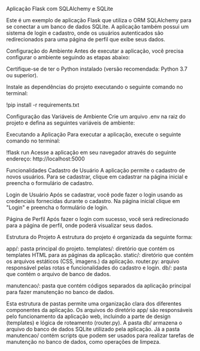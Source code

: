 Aplicação Flask com SQLAlchemy e SQLite

Este é um exemplo de aplicação Flask que utiliza o ORM SQLAlchemy para se conectar a um banco de dados SQLite. A aplicação também possui um sistema de login e cadastro, onde os usuários autenticados são redirecionados para uma página de perfil que exibe seus dados.

Configuração do Ambiente
Antes de executar a aplicação, você precisa configurar o ambiente seguindo as etapas abaixo:

Certifique-se de ter o Python instalado (versão recomendada: Python 3.7 ou superior).

Instale as dependências do projeto executando o seguinte comando no terminal:

!pip install -r requirements.txt

Configuração das Variáveis de Ambiente
Crie um arquivo .env na raiz do projeto e defina as seguintes variáveis de ambiente:

Executando a Aplicação
Para executar a aplicação, execute o seguinte comando no terminal:

!flask run
Acesse a aplicação em seu navegador através do seguinte endereço: http://localhost:5000

Funcionalidades
Cadastro de Usuário
A aplicação permite o cadastro de novos usuários. Para se cadastrar, clique em cadastrar na página inicial e preencha o formulário de cadastro.

Login de Usuário
Após se cadastrar, você pode fazer o login usando as credenciais fornecidas durante o cadastro. Na página inicial clique em "Login" e preencha o formulário de login.

Página de Perfil
Após fazer o login com sucesso, você será redirecionado para a página de perfil, onde poderá visualizar seus dados.

Estrutura do Projeto
A estrutura do projeto é organizada da seguinte forma:

app/: pasta principal do projeto.
templates/: diretório que contém os templates HTML para as páginas da aplicação.
static/: diretório que contém os arquivos estáticos (CSS, imagens.) da aplicação.
router.py: arquivo responsável pelas rotas e funcionalidades do cadastro e login.
db/: pasta que contém o arquivo de banco de dados.

manutencao/: pasta que contém códigos separados da aplicação principal para fazer manutenção no banco de dados.

Esta estrutura de pastas permite uma organização clara dos diferentes componentes da aplicação. Os arquivos do diretório app/ são responsáveis pelo funcionamento da aplicação web, incluindo a parte de design (templates) e lógica de roteamento (router.py). A pasta db/ armazena o arquivo do banco de dados SQLite utilizado pela aplicação. Já a pasta manutencao/ contém scripts que podem ser usados para realizar tarefas de manutenção no banco de dados, como operações de limpeza.


